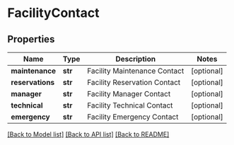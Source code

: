 # FacilityContact

## Properties
Name | Type | Description | Notes
------------ | ------------- | ------------- | -------------
**maintenance** | **str** | Facility Maintenance Contact | [optional] 
**reservations** | **str** | Facility Reservation Contact | [optional] 
**manager** | **str** | Facility Manager Contact | [optional] 
**technical** | **str** | Facility Technical Contact | [optional] 
**emergency** | **str** | Facility Emergency Contact | [optional] 

[[Back to Model list]](../README.md#documentation-for-models) [[Back to API list]](../README.md#documentation-for-api-endpoints) [[Back to README]](../README.md)


